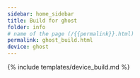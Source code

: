 ```yaml
---
sidebar: home_sidebar
title: Build for ghost
folder: info
# name of the page (/{{permalink}}.html)
permalink: ghost_build.html
device: ghost
---
```

{% include templates/device_build.md %}
